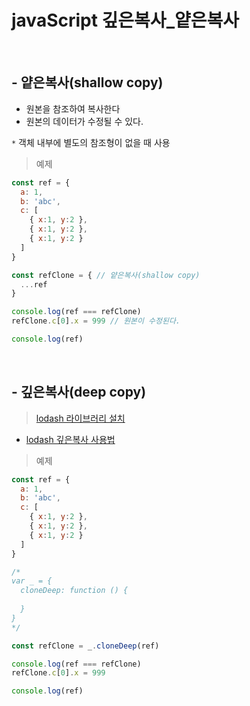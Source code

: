 # javaScript 깊은복사_얕은복사

<br />

## - 얕은복사(shallow copy)
  - 원본을 참조하여 복사한다
  - 원본의 데이터가 수정될 수 있다.

  `*` 객체 내부에 별도의 참조형이 없을 때 사용

  > 예제
  ```js
  const ref = {
    a: 1,
    b: 'abc',
    c: [
      { x:1, y:2 },
      { x:1, y:2 },
      { x:1, y:2 }
    ]
  }

  const refClone = { // 얕은복사(shallow copy)
    ...ref
  }

  console.log(ref === refClone)
  refClone.c[0].x = 999 // 원본이 수정된다.

  console.log(ref)
  ```

<br />

## - 깊은복사(deep copy)
  > [lodash 라이브러리 설치](https://cdnjs.com/libraries/lodash.js)
  - [lodash 깊은복사 사용법](https://lodash.com/docs/4.17.15#cloneDeep)

  > 예제
  ```js
  const ref = {
    a: 1,
    b: 'abc',
    c: [
      { x:1, y:2 },
      { x:1, y:2 },
      { x:1, y:2 }
    ]
  }

  /*
  var _ = {
    cloneDeep: function () {
    
    }
  }
  */

  const refClone = _.cloneDeep(ref)

  console.log(ref === refClone)
  refClone.c[0].x = 999

  console.log(ref)
  ```
